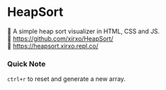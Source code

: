 # HeapSort
🧠 A simple heap sort visualizer in HTML, CSS and JS. \
🔗 https://github.com/xirxo/HeapSort/ \
🔗 https://heapsort.xirxo.repl.co/

### Quick Note
`ctrl+r` to reset and generate a new array.
